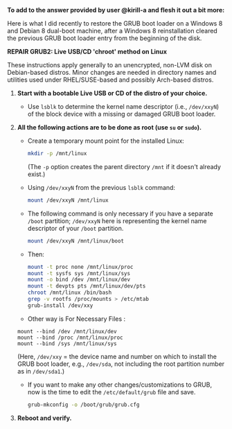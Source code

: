 

**To add to the answer provided by user @kirill-a and flesh it out a bit more:**

Here is what I did recently to restore the GRUB boot loader on a Windows 8 and Debian 8 dual-boot machine, after a Windows 8 reinstallation cleared the previous GRUB boot loader entry from the beginning of the disk.

**REPAIR GRUB2: Live USB/CD 'chroot' method on Linux**

These instructions apply generally to an unencrypted, non-LVM disk on Debian-based distros. Minor changes are needed in directory names and utilities used under RHEL/SUSE-based and possibly Arch-based distros.

1. **Start with a bootable Live USB or CD of the distro of your choice.**

   - Use `lsblk` to determine the kernel name descriptor (i.e., `/dev/xxyN`) of the block device with a missing or damaged GRUB boot loader.

2. **All the following actions are to be done as root (use `su` or `sudo`).**

   - Create a temporary mount point for the installed Linux:

     ```bash
     mkdir -p /mnt/linux
     ```

     (The `-p` option creates the parent directory `/mnt` if it doesn't already exist.)

   - Using `/dev/xxyN` from the previous `lsblk` command:

     ```bash
     mount /dev/xxyN /mnt/linux
     ```

   - The following command is only necessary if you have a separate `/boot` partition; `/dev/xxyN` here is representing the kernel name descriptor of your `/boot` partition.

     ```bash
     mount /dev/xxyN /mnt/linux/boot
     ```

   - Then:

     ```bash
     mount -t proc none /mnt/linux/proc
     mount -t sysfs sys /mnt/linux/sys
     mount -o bind /dev /mnt/linux/dev
     mount -t devpts pts /mnt/linux/dev/pts
     chroot /mnt/linux /bin/bash
     grep -v rootfs /proc/mounts > /etc/mtab
     grub-install /dev/xxy
     ```
   - Other way is For Necessary Files :
    ```
    mount --bind /dev /mnt/linux/dev
    mount --bind /proc /mnt/linux/proc
    mount --bind /sys /mnt/linux/sys
   ```
     (Here, `/dev/xxy` = the device name and number on which to install the GRUB boot loader, e.g., `/dev/sda`, not including the root partition number as in `/dev/sda1`.)

   - If you want to make any other changes/customizations to GRUB, now is the time to edit the `/etc/default/grub` file and save.

     ```bash
     grub-mkconfig -o /boot/grub/grub.cfg
     ```

3. **Reboot and verify.**


